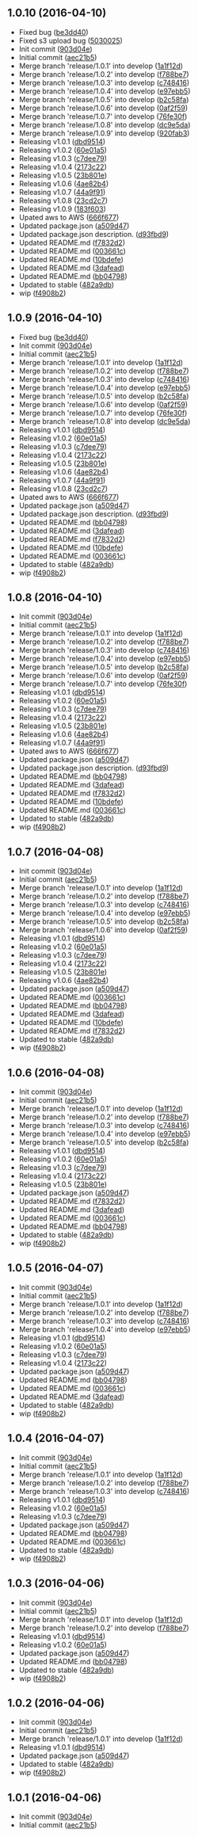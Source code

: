 <a name="1.0.10"></a>
## 1.0.10 (2016-04-10)


* Fixed bug
 ([be3dd40](https://github.com/ralphcrisostomo/gulp-aws-lambda/commit/be3dd40))
* Fixed s3 upload bug
 ([5030025](https://github.com/ralphcrisostomo/gulp-aws-lambda/commit/5030025))
* Init commit
 ([903d04e](https://github.com/ralphcrisostomo/gulp-aws-lambda/commit/903d04e))
* Initial commit
 ([aec21b5](https://github.com/ralphcrisostomo/gulp-aws-lambda/commit/aec21b5))
* Merge branch 'release/1.0.1' into develop
 ([1a1f12d](https://github.com/ralphcrisostomo/gulp-aws-lambda/commit/1a1f12d))
* Merge branch 'release/1.0.2' into develop
 ([f788be7](https://github.com/ralphcrisostomo/gulp-aws-lambda/commit/f788be7))
* Merge branch 'release/1.0.3' into develop
 ([c748416](https://github.com/ralphcrisostomo/gulp-aws-lambda/commit/c748416))
* Merge branch 'release/1.0.4' into develop
 ([e97ebb5](https://github.com/ralphcrisostomo/gulp-aws-lambda/commit/e97ebb5))
* Merge branch 'release/1.0.5' into develop
 ([b2c58fa](https://github.com/ralphcrisostomo/gulp-aws-lambda/commit/b2c58fa))
* Merge branch 'release/1.0.6' into develop
 ([0af2f59](https://github.com/ralphcrisostomo/gulp-aws-lambda/commit/0af2f59))
* Merge branch 'release/1.0.7' into develop
 ([76fe30f](https://github.com/ralphcrisostomo/gulp-aws-lambda/commit/76fe30f))
* Merge branch 'release/1.0.8' into develop
 ([dc9e5da](https://github.com/ralphcrisostomo/gulp-aws-lambda/commit/dc9e5da))
* Merge branch 'release/1.0.9' into develop
 ([920fab3](https://github.com/ralphcrisostomo/gulp-aws-lambda/commit/920fab3))
* Releasing v1.0.1
 ([dbd9514](https://github.com/ralphcrisostomo/gulp-aws-lambda/commit/dbd9514))
* Releasing v1.0.2
 ([60e01a5](https://github.com/ralphcrisostomo/gulp-aws-lambda/commit/60e01a5))
* Releasing v1.0.3
 ([c7dee79](https://github.com/ralphcrisostomo/gulp-aws-lambda/commit/c7dee79))
* Releasing v1.0.4
 ([2173c22](https://github.com/ralphcrisostomo/gulp-aws-lambda/commit/2173c22))
* Releasing v1.0.5
 ([23b801e](https://github.com/ralphcrisostomo/gulp-aws-lambda/commit/23b801e))
* Releasing v1.0.6
 ([4ae82b4](https://github.com/ralphcrisostomo/gulp-aws-lambda/commit/4ae82b4))
* Releasing v1.0.7
 ([44a9f91](https://github.com/ralphcrisostomo/gulp-aws-lambda/commit/44a9f91))
* Releasing v1.0.8
 ([23cd2c7](https://github.com/ralphcrisostomo/gulp-aws-lambda/commit/23cd2c7))
* Releasing v1.0.9
 ([183f603](https://github.com/ralphcrisostomo/gulp-aws-lambda/commit/183f603))
* Upated aws to AWS
 ([666f677](https://github.com/ralphcrisostomo/gulp-aws-lambda/commit/666f677))
* Updated package.json
 ([a509d47](https://github.com/ralphcrisostomo/gulp-aws-lambda/commit/a509d47))
* Updated package.json description.
 ([d93fbd9](https://github.com/ralphcrisostomo/gulp-aws-lambda/commit/d93fbd9))
* Updated README.md
 ([f7832d2](https://github.com/ralphcrisostomo/gulp-aws-lambda/commit/f7832d2))
* Updated README.md
 ([003661c](https://github.com/ralphcrisostomo/gulp-aws-lambda/commit/003661c))
* Updated README.md
 ([10bdefe](https://github.com/ralphcrisostomo/gulp-aws-lambda/commit/10bdefe))
* Updated README.md
 ([3dafead](https://github.com/ralphcrisostomo/gulp-aws-lambda/commit/3dafead))
* Updated README.md
 ([bb04798](https://github.com/ralphcrisostomo/gulp-aws-lambda/commit/bb04798))
* Updated to stable
 ([482a9db](https://github.com/ralphcrisostomo/gulp-aws-lambda/commit/482a9db))
* wip
 ([f4908b2](https://github.com/ralphcrisostomo/gulp-aws-lambda/commit/f4908b2))



<a name="1.0.9"></a>
## 1.0.9 (2016-04-10)


* Fixed bug
 ([be3dd40](https://github.com/ralphcrisostomo/gulp-aws-lambda/commit/be3dd40))
* Init commit
 ([903d04e](https://github.com/ralphcrisostomo/gulp-aws-lambda/commit/903d04e))
* Initial commit
 ([aec21b5](https://github.com/ralphcrisostomo/gulp-aws-lambda/commit/aec21b5))
* Merge branch 'release/1.0.1' into develop
 ([1a1f12d](https://github.com/ralphcrisostomo/gulp-aws-lambda/commit/1a1f12d))
* Merge branch 'release/1.0.2' into develop
 ([f788be7](https://github.com/ralphcrisostomo/gulp-aws-lambda/commit/f788be7))
* Merge branch 'release/1.0.3' into develop
 ([c748416](https://github.com/ralphcrisostomo/gulp-aws-lambda/commit/c748416))
* Merge branch 'release/1.0.4' into develop
 ([e97ebb5](https://github.com/ralphcrisostomo/gulp-aws-lambda/commit/e97ebb5))
* Merge branch 'release/1.0.5' into develop
 ([b2c58fa](https://github.com/ralphcrisostomo/gulp-aws-lambda/commit/b2c58fa))
* Merge branch 'release/1.0.6' into develop
 ([0af2f59](https://github.com/ralphcrisostomo/gulp-aws-lambda/commit/0af2f59))
* Merge branch 'release/1.0.7' into develop
 ([76fe30f](https://github.com/ralphcrisostomo/gulp-aws-lambda/commit/76fe30f))
* Merge branch 'release/1.0.8' into develop
 ([dc9e5da](https://github.com/ralphcrisostomo/gulp-aws-lambda/commit/dc9e5da))
* Releasing v1.0.1
 ([dbd9514](https://github.com/ralphcrisostomo/gulp-aws-lambda/commit/dbd9514))
* Releasing v1.0.2
 ([60e01a5](https://github.com/ralphcrisostomo/gulp-aws-lambda/commit/60e01a5))
* Releasing v1.0.3
 ([c7dee79](https://github.com/ralphcrisostomo/gulp-aws-lambda/commit/c7dee79))
* Releasing v1.0.4
 ([2173c22](https://github.com/ralphcrisostomo/gulp-aws-lambda/commit/2173c22))
* Releasing v1.0.5
 ([23b801e](https://github.com/ralphcrisostomo/gulp-aws-lambda/commit/23b801e))
* Releasing v1.0.6
 ([4ae82b4](https://github.com/ralphcrisostomo/gulp-aws-lambda/commit/4ae82b4))
* Releasing v1.0.7
 ([44a9f91](https://github.com/ralphcrisostomo/gulp-aws-lambda/commit/44a9f91))
* Releasing v1.0.8
 ([23cd2c7](https://github.com/ralphcrisostomo/gulp-aws-lambda/commit/23cd2c7))
* Upated aws to AWS
 ([666f677](https://github.com/ralphcrisostomo/gulp-aws-lambda/commit/666f677))
* Updated package.json
 ([a509d47](https://github.com/ralphcrisostomo/gulp-aws-lambda/commit/a509d47))
* Updated package.json description.
 ([d93fbd9](https://github.com/ralphcrisostomo/gulp-aws-lambda/commit/d93fbd9))
* Updated README.md
 ([bb04798](https://github.com/ralphcrisostomo/gulp-aws-lambda/commit/bb04798))
* Updated README.md
 ([3dafead](https://github.com/ralphcrisostomo/gulp-aws-lambda/commit/3dafead))
* Updated README.md
 ([f7832d2](https://github.com/ralphcrisostomo/gulp-aws-lambda/commit/f7832d2))
* Updated README.md
 ([10bdefe](https://github.com/ralphcrisostomo/gulp-aws-lambda/commit/10bdefe))
* Updated README.md
 ([003661c](https://github.com/ralphcrisostomo/gulp-aws-lambda/commit/003661c))
* Updated to stable
 ([482a9db](https://github.com/ralphcrisostomo/gulp-aws-lambda/commit/482a9db))
* wip
 ([f4908b2](https://github.com/ralphcrisostomo/gulp-aws-lambda/commit/f4908b2))



<a name="1.0.8"></a>
## 1.0.8 (2016-04-10)


* Init commit
 ([903d04e](https://github.com/ralphcrisostomo/gulp-aws-lambda/commit/903d04e))
* Initial commit
 ([aec21b5](https://github.com/ralphcrisostomo/gulp-aws-lambda/commit/aec21b5))
* Merge branch 'release/1.0.1' into develop
 ([1a1f12d](https://github.com/ralphcrisostomo/gulp-aws-lambda/commit/1a1f12d))
* Merge branch 'release/1.0.2' into develop
 ([f788be7](https://github.com/ralphcrisostomo/gulp-aws-lambda/commit/f788be7))
* Merge branch 'release/1.0.3' into develop
 ([c748416](https://github.com/ralphcrisostomo/gulp-aws-lambda/commit/c748416))
* Merge branch 'release/1.0.4' into develop
 ([e97ebb5](https://github.com/ralphcrisostomo/gulp-aws-lambda/commit/e97ebb5))
* Merge branch 'release/1.0.5' into develop
 ([b2c58fa](https://github.com/ralphcrisostomo/gulp-aws-lambda/commit/b2c58fa))
* Merge branch 'release/1.0.6' into develop
 ([0af2f59](https://github.com/ralphcrisostomo/gulp-aws-lambda/commit/0af2f59))
* Merge branch 'release/1.0.7' into develop
 ([76fe30f](https://github.com/ralphcrisostomo/gulp-aws-lambda/commit/76fe30f))
* Releasing v1.0.1
 ([dbd9514](https://github.com/ralphcrisostomo/gulp-aws-lambda/commit/dbd9514))
* Releasing v1.0.2
 ([60e01a5](https://github.com/ralphcrisostomo/gulp-aws-lambda/commit/60e01a5))
* Releasing v1.0.3
 ([c7dee79](https://github.com/ralphcrisostomo/gulp-aws-lambda/commit/c7dee79))
* Releasing v1.0.4
 ([2173c22](https://github.com/ralphcrisostomo/gulp-aws-lambda/commit/2173c22))
* Releasing v1.0.5
 ([23b801e](https://github.com/ralphcrisostomo/gulp-aws-lambda/commit/23b801e))
* Releasing v1.0.6
 ([4ae82b4](https://github.com/ralphcrisostomo/gulp-aws-lambda/commit/4ae82b4))
* Releasing v1.0.7
 ([44a9f91](https://github.com/ralphcrisostomo/gulp-aws-lambda/commit/44a9f91))
* Upated aws to AWS
 ([666f677](https://github.com/ralphcrisostomo/gulp-aws-lambda/commit/666f677))
* Updated package.json
 ([a509d47](https://github.com/ralphcrisostomo/gulp-aws-lambda/commit/a509d47))
* Updated package.json description.
 ([d93fbd9](https://github.com/ralphcrisostomo/gulp-aws-lambda/commit/d93fbd9))
* Updated README.md
 ([bb04798](https://github.com/ralphcrisostomo/gulp-aws-lambda/commit/bb04798))
* Updated README.md
 ([3dafead](https://github.com/ralphcrisostomo/gulp-aws-lambda/commit/3dafead))
* Updated README.md
 ([f7832d2](https://github.com/ralphcrisostomo/gulp-aws-lambda/commit/f7832d2))
* Updated README.md
 ([10bdefe](https://github.com/ralphcrisostomo/gulp-aws-lambda/commit/10bdefe))
* Updated README.md
 ([003661c](https://github.com/ralphcrisostomo/gulp-aws-lambda/commit/003661c))
* Updated to stable
 ([482a9db](https://github.com/ralphcrisostomo/gulp-aws-lambda/commit/482a9db))
* wip
 ([f4908b2](https://github.com/ralphcrisostomo/gulp-aws-lambda/commit/f4908b2))



<a name="1.0.7"></a>
## 1.0.7 (2016-04-08)


* Init commit
 ([903d04e](https://github.com/ralphcrisostomo/gulp-aws-lambda/commit/903d04e))
* Initial commit
 ([aec21b5](https://github.com/ralphcrisostomo/gulp-aws-lambda/commit/aec21b5))
* Merge branch 'release/1.0.1' into develop
 ([1a1f12d](https://github.com/ralphcrisostomo/gulp-aws-lambda/commit/1a1f12d))
* Merge branch 'release/1.0.2' into develop
 ([f788be7](https://github.com/ralphcrisostomo/gulp-aws-lambda/commit/f788be7))
* Merge branch 'release/1.0.3' into develop
 ([c748416](https://github.com/ralphcrisostomo/gulp-aws-lambda/commit/c748416))
* Merge branch 'release/1.0.4' into develop
 ([e97ebb5](https://github.com/ralphcrisostomo/gulp-aws-lambda/commit/e97ebb5))
* Merge branch 'release/1.0.5' into develop
 ([b2c58fa](https://github.com/ralphcrisostomo/gulp-aws-lambda/commit/b2c58fa))
* Merge branch 'release/1.0.6' into develop
 ([0af2f59](https://github.com/ralphcrisostomo/gulp-aws-lambda/commit/0af2f59))
* Releasing v1.0.1
 ([dbd9514](https://github.com/ralphcrisostomo/gulp-aws-lambda/commit/dbd9514))
* Releasing v1.0.2
 ([60e01a5](https://github.com/ralphcrisostomo/gulp-aws-lambda/commit/60e01a5))
* Releasing v1.0.3
 ([c7dee79](https://github.com/ralphcrisostomo/gulp-aws-lambda/commit/c7dee79))
* Releasing v1.0.4
 ([2173c22](https://github.com/ralphcrisostomo/gulp-aws-lambda/commit/2173c22))
* Releasing v1.0.5
 ([23b801e](https://github.com/ralphcrisostomo/gulp-aws-lambda/commit/23b801e))
* Releasing v1.0.6
 ([4ae82b4](https://github.com/ralphcrisostomo/gulp-aws-lambda/commit/4ae82b4))
* Updated package.json
 ([a509d47](https://github.com/ralphcrisostomo/gulp-aws-lambda/commit/a509d47))
* Updated README.md
 ([003661c](https://github.com/ralphcrisostomo/gulp-aws-lambda/commit/003661c))
* Updated README.md
 ([bb04798](https://github.com/ralphcrisostomo/gulp-aws-lambda/commit/bb04798))
* Updated README.md
 ([3dafead](https://github.com/ralphcrisostomo/gulp-aws-lambda/commit/3dafead))
* Updated README.md
 ([10bdefe](https://github.com/ralphcrisostomo/gulp-aws-lambda/commit/10bdefe))
* Updated README.md
 ([f7832d2](https://github.com/ralphcrisostomo/gulp-aws-lambda/commit/f7832d2))
* Updated to stable
 ([482a9db](https://github.com/ralphcrisostomo/gulp-aws-lambda/commit/482a9db))
* wip
 ([f4908b2](https://github.com/ralphcrisostomo/gulp-aws-lambda/commit/f4908b2))



<a name="1.0.6"></a>
## 1.0.6 (2016-04-08)


* Init commit
 ([903d04e](https://github.com/ralphcrisostomo/gulp-aws-lambda/commit/903d04e))
* Initial commit
 ([aec21b5](https://github.com/ralphcrisostomo/gulp-aws-lambda/commit/aec21b5))
* Merge branch 'release/1.0.1' into develop
 ([1a1f12d](https://github.com/ralphcrisostomo/gulp-aws-lambda/commit/1a1f12d))
* Merge branch 'release/1.0.2' into develop
 ([f788be7](https://github.com/ralphcrisostomo/gulp-aws-lambda/commit/f788be7))
* Merge branch 'release/1.0.3' into develop
 ([c748416](https://github.com/ralphcrisostomo/gulp-aws-lambda/commit/c748416))
* Merge branch 'release/1.0.4' into develop
 ([e97ebb5](https://github.com/ralphcrisostomo/gulp-aws-lambda/commit/e97ebb5))
* Merge branch 'release/1.0.5' into develop
 ([b2c58fa](https://github.com/ralphcrisostomo/gulp-aws-lambda/commit/b2c58fa))
* Releasing v1.0.1
 ([dbd9514](https://github.com/ralphcrisostomo/gulp-aws-lambda/commit/dbd9514))
* Releasing v1.0.2
 ([60e01a5](https://github.com/ralphcrisostomo/gulp-aws-lambda/commit/60e01a5))
* Releasing v1.0.3
 ([c7dee79](https://github.com/ralphcrisostomo/gulp-aws-lambda/commit/c7dee79))
* Releasing v1.0.4
 ([2173c22](https://github.com/ralphcrisostomo/gulp-aws-lambda/commit/2173c22))
* Releasing v1.0.5
 ([23b801e](https://github.com/ralphcrisostomo/gulp-aws-lambda/commit/23b801e))
* Updated package.json
 ([a509d47](https://github.com/ralphcrisostomo/gulp-aws-lambda/commit/a509d47))
* Updated README.md
 ([f7832d2](https://github.com/ralphcrisostomo/gulp-aws-lambda/commit/f7832d2))
* Updated README.md
 ([3dafead](https://github.com/ralphcrisostomo/gulp-aws-lambda/commit/3dafead))
* Updated README.md
 ([003661c](https://github.com/ralphcrisostomo/gulp-aws-lambda/commit/003661c))
* Updated README.md
 ([bb04798](https://github.com/ralphcrisostomo/gulp-aws-lambda/commit/bb04798))
* Updated to stable
 ([482a9db](https://github.com/ralphcrisostomo/gulp-aws-lambda/commit/482a9db))
* wip
 ([f4908b2](https://github.com/ralphcrisostomo/gulp-aws-lambda/commit/f4908b2))



<a name="1.0.5"></a>
## 1.0.5 (2016-04-07)


* Init commit
 ([903d04e](https://github.com/ralphcrisostomo/gulp-aws-lambda/commit/903d04e))
* Initial commit
 ([aec21b5](https://github.com/ralphcrisostomo/gulp-aws-lambda/commit/aec21b5))
* Merge branch 'release/1.0.1' into develop
 ([1a1f12d](https://github.com/ralphcrisostomo/gulp-aws-lambda/commit/1a1f12d))
* Merge branch 'release/1.0.2' into develop
 ([f788be7](https://github.com/ralphcrisostomo/gulp-aws-lambda/commit/f788be7))
* Merge branch 'release/1.0.3' into develop
 ([c748416](https://github.com/ralphcrisostomo/gulp-aws-lambda/commit/c748416))
* Merge branch 'release/1.0.4' into develop
 ([e97ebb5](https://github.com/ralphcrisostomo/gulp-aws-lambda/commit/e97ebb5))
* Releasing v1.0.1
 ([dbd9514](https://github.com/ralphcrisostomo/gulp-aws-lambda/commit/dbd9514))
* Releasing v1.0.2
 ([60e01a5](https://github.com/ralphcrisostomo/gulp-aws-lambda/commit/60e01a5))
* Releasing v1.0.3
 ([c7dee79](https://github.com/ralphcrisostomo/gulp-aws-lambda/commit/c7dee79))
* Releasing v1.0.4
 ([2173c22](https://github.com/ralphcrisostomo/gulp-aws-lambda/commit/2173c22))
* Updated package.json
 ([a509d47](https://github.com/ralphcrisostomo/gulp-aws-lambda/commit/a509d47))
* Updated README.md
 ([bb04798](https://github.com/ralphcrisostomo/gulp-aws-lambda/commit/bb04798))
* Updated README.md
 ([003661c](https://github.com/ralphcrisostomo/gulp-aws-lambda/commit/003661c))
* Updated README.md
 ([3dafead](https://github.com/ralphcrisostomo/gulp-aws-lambda/commit/3dafead))
* Updated to stable
 ([482a9db](https://github.com/ralphcrisostomo/gulp-aws-lambda/commit/482a9db))
* wip
 ([f4908b2](https://github.com/ralphcrisostomo/gulp-aws-lambda/commit/f4908b2))



<a name="1.0.4"></a>
## 1.0.4 (2016-04-07)


* Init commit
 ([903d04e](https://github.com/ralphcrisostomo/gulp-aws-lambda/commit/903d04e))
* Initial commit
 ([aec21b5](https://github.com/ralphcrisostomo/gulp-aws-lambda/commit/aec21b5))
* Merge branch 'release/1.0.1' into develop
 ([1a1f12d](https://github.com/ralphcrisostomo/gulp-aws-lambda/commit/1a1f12d))
* Merge branch 'release/1.0.2' into develop
 ([f788be7](https://github.com/ralphcrisostomo/gulp-aws-lambda/commit/f788be7))
* Merge branch 'release/1.0.3' into develop
 ([c748416](https://github.com/ralphcrisostomo/gulp-aws-lambda/commit/c748416))
* Releasing v1.0.1
 ([dbd9514](https://github.com/ralphcrisostomo/gulp-aws-lambda/commit/dbd9514))
* Releasing v1.0.2
 ([60e01a5](https://github.com/ralphcrisostomo/gulp-aws-lambda/commit/60e01a5))
* Releasing v1.0.3
 ([c7dee79](https://github.com/ralphcrisostomo/gulp-aws-lambda/commit/c7dee79))
* Updated package.json
 ([a509d47](https://github.com/ralphcrisostomo/gulp-aws-lambda/commit/a509d47))
* Updated README.md
 ([bb04798](https://github.com/ralphcrisostomo/gulp-aws-lambda/commit/bb04798))
* Updated README.md
 ([003661c](https://github.com/ralphcrisostomo/gulp-aws-lambda/commit/003661c))
* Updated to stable
 ([482a9db](https://github.com/ralphcrisostomo/gulp-aws-lambda/commit/482a9db))
* wip
 ([f4908b2](https://github.com/ralphcrisostomo/gulp-aws-lambda/commit/f4908b2))



<a name="1.0.3"></a>
## 1.0.3 (2016-04-06)


* Init commit
 ([903d04e](https://github.com/ralphcrisostomo/gulp-aws-lambda/commit/903d04e))
* Initial commit
 ([aec21b5](https://github.com/ralphcrisostomo/gulp-aws-lambda/commit/aec21b5))
* Merge branch 'release/1.0.1' into develop
 ([1a1f12d](https://github.com/ralphcrisostomo/gulp-aws-lambda/commit/1a1f12d))
* Merge branch 'release/1.0.2' into develop
 ([f788be7](https://github.com/ralphcrisostomo/gulp-aws-lambda/commit/f788be7))
* Releasing v1.0.1
 ([dbd9514](https://github.com/ralphcrisostomo/gulp-aws-lambda/commit/dbd9514))
* Releasing v1.0.2
 ([60e01a5](https://github.com/ralphcrisostomo/gulp-aws-lambda/commit/60e01a5))
* Updated package.json
 ([a509d47](https://github.com/ralphcrisostomo/gulp-aws-lambda/commit/a509d47))
* Updated README.md
 ([bb04798](https://github.com/ralphcrisostomo/gulp-aws-lambda/commit/bb04798))
* Updated to stable
 ([482a9db](https://github.com/ralphcrisostomo/gulp-aws-lambda/commit/482a9db))
* wip
 ([f4908b2](https://github.com/ralphcrisostomo/gulp-aws-lambda/commit/f4908b2))



<a name="1.0.2"></a>
## 1.0.2 (2016-04-06)


* Init commit
 ([903d04e](https://github.com/ralphcrisostomo/gulp-aws-lambda/commit/903d04e))
* Initial commit
 ([aec21b5](https://github.com/ralphcrisostomo/gulp-aws-lambda/commit/aec21b5))
* Merge branch 'release/1.0.1' into develop
 ([1a1f12d](https://github.com/ralphcrisostomo/gulp-aws-lambda/commit/1a1f12d))
* Releasing v1.0.1
 ([dbd9514](https://github.com/ralphcrisostomo/gulp-aws-lambda/commit/dbd9514))
* Updated package.json
 ([a509d47](https://github.com/ralphcrisostomo/gulp-aws-lambda/commit/a509d47))
* Updated to stable
 ([482a9db](https://github.com/ralphcrisostomo/gulp-aws-lambda/commit/482a9db))
* wip
 ([f4908b2](https://github.com/ralphcrisostomo/gulp-aws-lambda/commit/f4908b2))



<a name="1.0.1"></a>
## 1.0.1 (2016-04-06)


* Init commit
 ([903d04e](https://github.com/ralphcrisostomo/gulp-starter-kit/commit/903d04e))
* Initial commit
 ([aec21b5](https://github.com/ralphcrisostomo/gulp-starter-kit/commit/aec21b5))



